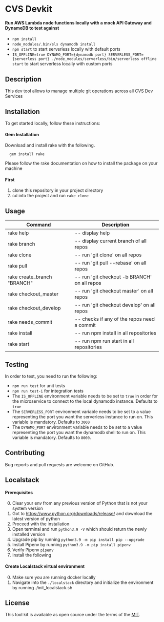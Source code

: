# CVS Devkit

#### Run AWS Lambda node functions locally with a mock API Gateway and DynamoDB to test against

- `npm install`
- `node_modules/.bin/sls dynamodb install`
- `npm start` to start serverless locally with default ports
- `IS_OFFLINE=true DYNAMO_PORT={dynamodb port} SERVERLESS_PORT={serverless port} ./node_modules/serverless/bin/serverless offline start` to start serverless locally with custom ports

## Description

This dev tool allows to manage multiple git operations across all CVS Dev Services

## Installation


To get started locally, follow these instructions:

#### Gem Installation

Download and install rake with the following.

```
  gem install rake
```

Please follow the rake documentation on how to install the package on your machine

#### First

1. clone this repository in your project directory
1. cd into the project and run `rake clone`

## Usage


| Command | Description |
| --- | --- |
|rake help|--  display help|
|rake branch|--  display current branch of all repos|
|rake clone|--  run 'git clone' on all repos|
|rake pull|--  run 'git pull --rebase' on all repos|
|rake create_branch "BRANCH"|--  run 'git checkout -b BRANCH' on all repos|
|rake checkout_master |--  run 'git checkout master' on all repos|
|rake checkout_develop |--  run 'git checkout develop' on all repos|
|rake needs_commit|--  checks if any of the repos need a commit|
|rake install|--  run npm install in all repositories|
|rake start|--  run npm run start in all repositories|


## Testing
In order to test, you need to run the following:
- `npm run test` for unit tests
- `npm run test-i` for integration tests
- The `IS_OFFLINE` environment variable needs to be set to `true` in order for the microservice to connect to the local dynamodb instance. Defaults to `true`
- The `SERVERLESS_PORT` environment variable needs to be set to a value representing the port you want the serverless instance to run on. This variable is mandatory. Defaults to `3000`
- The `DYNAMO_PORT` environment variable needs to be set to a value representing the port you want the dynamodb shell to run on. This variable is mandatory. Defaults to `8000`.



## Contributing

Bug reports and pull requests are welcome on GitHub.


## Localstack

#### Prerequisites
0. Clear your env from any previous version of Python that is not your system version
1. Got to https://www.python.org/downloads/release/ and download the latest version of python
2. Proceed with the installation
3. Open terminal and run `python3.9 -V` which should return the newly installed version
4. Upgrade pip by running `python3.9 -m pip install pip --upgrade`
5. Install Pipenv by running `python3.9 -m pip install pipenv`
6. Verify Pipenv `pipenv`
7. Install the following


#### Create Localstack virtual environment
0. Make sure you are running docker locally
1. Navigate into the `./localstack` directory and initialize the environment by running ./init_localstack.sh


## License

This tool kit is available as open source under the terms of the [MIT](https://opensource.org/licenses/MIT).